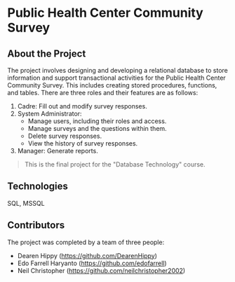 # Public Health Center Community Survey

## About the Project
The project involves designing and developing a relational database to store information and support transactional activities for the Public Health Center Community Survey.
This includes creating stored procedures, functions, and tables.
There are three roles and their features are as follows:
1. Cadre: Fill out and modify survey responses.
2. System Administrator:
   - Manage users, including their roles and access.
   - Manage surveys and the questions within them.
   - Delete survey responses.
   - View the history of survey responses.
3. Manager: Generate reports.

> This is the final project for the "Database Technology" course.

## Technologies
SQL, MSSQL

## Contributors
The project was completed by a team of three people:
- Dearen Hippy (https://github.com/DearenHippy)
- Edo Farrell Haryanto (https://github.com/edofarrell)
- Neil Christopher (https://github.com/neilchristopher2002)
